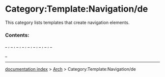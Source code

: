 # Category:Template:Navigation/de
This category lists templates that create navigation elements.

### Contents:

_ , _ , _ , _ , _ , _ , _ , _ , _

_

---
[documentation index](../README.md) > [Arch](Category_Arch.md) > Category:Template:Navigation/de

